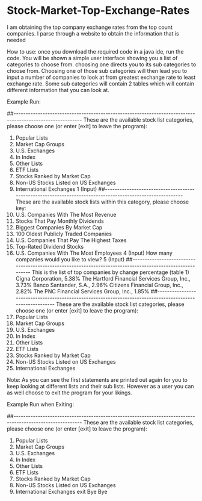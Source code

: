 # Stock-Market-Top-Exchange-Rates
I am obtaining the top company exchange rates from the top count companies. I parse through a website to obtain the information that is needed

How to use: once you download the required code in a java ide, run the code. You will be shown a simple user interface showing you a list of categories to choose from. choosing one directs you to its sub categories to choose from. Choosing one of those sub categories will then lead you to input a number of companies to look at from greatest exchange rate to least exchange rate. Some sub categories will contain 2 tables which will contain different information that you can look at.

Example Run:

##---------------------------------------------------------------------------------------------------------- 
These are the available stock list categories, please choose one (or enter [exit] to leave the program): 
1. Popular Lists
2. Market Cap Groups
3. U.S. Exchanges
4. In Index
5. Other Lists
6. ETF Lists
7. Stocks Ranked by Market Cap
8. Non-US Stocks Listed on US Exchanges
9. International Exchanges
1 (Input)
##----------------------------------------------------------------------------------------------------------
These are the available stock lists within this category, please choose key:
1. U.S. Companies With The Most Revenue
2. Stocks That Pay Monthly Dividends
3. Biggest Companies By Market Cap
4. 100 Oldest Publicly Traded Companies
5. U.S. Companies That Pay The Highest Taxes
6. Top-Rated Dividend Stocks
7. U.S. Companies With The Most Employees
4 (Input)
How many companies would you like to view?
5 (Input)
##----------------------------------------------------------------------------------------------------------
This is the list of top companies by change percentage (table 1)
Cigna Corporation, 5.38%
The Hartford Financial Services Group, Inc., 3.73%
Banco Santander, S.A., 2.96%
Citizens Financial Group, Inc., 2.82%
The PNC Financial Services Group, Inc., 1.85%
##----------------------------------------------------------------------------------------------------------
These are the available stock list categories, please choose one (or enter [exit] to leave the program): 
1. Popular Lists
2. Market Cap Groups
3. U.S. Exchanges
4. In Index
5. Other Lists
6. ETF Lists
7. Stocks Ranked by Market Cap
8. Non-US Stocks Listed on US Exchanges
9. International Exchanges

Note: As you can see the first statements are printed out again for you to keep looking at different lists and their sub lists. However as a user you can as well choose to exit the program for your likings.

Example Run when Exiting:

##----------------------------------------------------------------------------------------------------------
These are the available stock list categories, please choose one (or enter [exit] to leave the program): 
1. Popular Lists
2. Market Cap Groups
3. U.S. Exchanges
4. In Index
5. Other Lists
6. ETF Lists
7. Stocks Ranked by Market Cap
8. Non-US Stocks Listed on US Exchanges
9. International Exchanges
exit
Bye Bye
